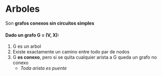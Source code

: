 # Arboles
Son **grafos conexos sin circuitos simples**
#### Dado un grafo G = (V, X):
1) G es un arbol
2) Existe exactamente un camino entre todo par de nodos
3) G **es conexo**, pero si se quita cualquier arista a G queda un grafo no conexo
	- _Toda arista es puente_